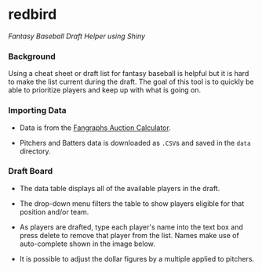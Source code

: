 
# redbird
*Fantasy Baseball Draft Helper using Shiny*

### Background

Using a cheat sheet or draft list for fantasy baseball is helpful but it is hard to make the list current during the draft. The goal of this tool is to quickly be able to prioritize players and keep up with what is going on.

### Importing Data

-   Data is from the [Fangraphs Auction Calculator](http://www.fangraphs.com/auctiontool.aspx).

-   Pitchers and Batters data is downloaded as `.CSV`s and saved in the `data` directory.

### Draft Board

-   The data table displays all of the available players in the draft.

-   The drop-down menu filters the table to show players eligible for that position and/or team.

-   As players are drafted, type each player's name into the text box and press delete to remove that player from the list. Names make use of auto-complete shown in the image below.

-   It is possible to adjust the dollar figures by a multiple applied to pitchers.
